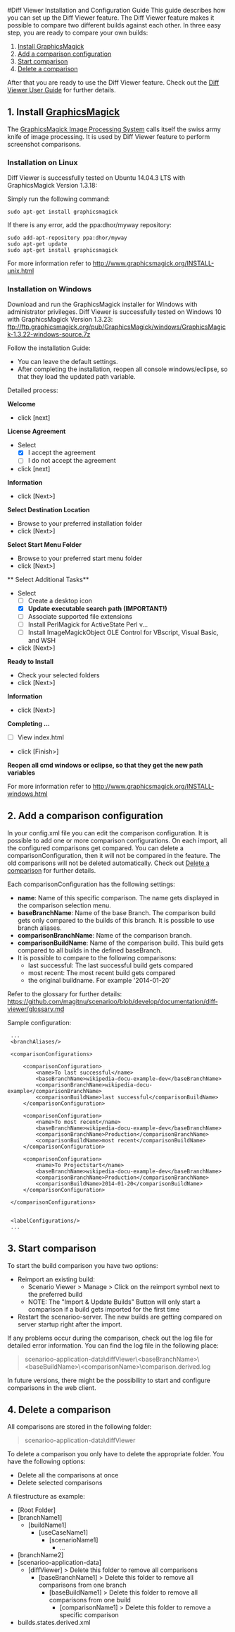 #Diff Viewer Installation and Configuration Guide
This guide describes how you can set up the Diff Viewer feature.
The Diff Viewer feature makes it possible to compare two different builds against each other.
In three easy step, you are ready to compare your own builds:


1. [Install  GraphicsMagick](#1-install-graphicsmagick)
2. [Add a comparison configuration](#2-add-a-comparison-configuration)
3. [Start comparison](#3-start-comparison)
4. [Delete a comparison](#4-delete-a-comparison)

After that you are ready to use the Diff Viewer feature. Check out the [Diff Viewer User Guide](user-guide.md) for further details.
## 1. Install [GraphicsMagick](http://www.graphicsmagick.org/) 
The [GraphicsMagick Image Processing System](http://www.graphicsmagick.org/) calls itself the swiss army knife of image processing. It is used by Diff Viewer feature to perform screenshot comparisons.

### Installation on Linux
Diff Viewer is successfully tested on Ubuntu 14.04.3 LTS with GraphicsMagick Version 1.3.18:

Simply run the following command:

   ```
   sudo apt-get install graphicsmagick
   ```


If there is any error, add the ppa:dhor/myway repository:

   ```
   sudo add-apt-repository ppa:dhor/myway
   sudo apt-get update
   sudo apt-get install graphicsmagick
   ```

For more information refer to http://www.graphicsmagick.org/INSTALL-unix.html


### Installation on Windows
Download and run the GraphicsMagick installer for Windows with administrator privileges.
Diff Viewer is successfully tested on Windows 10 with GraphicsMagick Version 1.3.23:
ftp://ftp.graphicsmagick.org/pub/GraphicsMagick/windows/GraphicsMagick-1.3.22-windows-source.7z


Follow the installation Guide:
* You can leave the default settings.
* After completing the installation, reopen all console windows/eclipse, so that they load the updated path variable.

Detailed process:

**Welcome**
 * click [next]

**License Agreement**
 * Select
   * [x] I accept the agreement
   * [ ] I do not accept the agreement
 * click [next]
 
**Information**
 * click [Next>]

**Select Destination Location**
 * Browse to your preferred installation folder
 * click [Next>]

**Select Start Menu Folder**
 * Browse to your preferred start menu folder
 * click [Next>]

** Select Additional Tasks**
* Select 
    * [ ] Create a desktop icon 
    * [X] **Update executable search path (IMPORTANT!)**
    * [ ] Associate supported file extensions
    * [ ] Install PerlMagick for ActiveState Perl v...
    * [ ] Install ImageMagickObject OLE Control for VBscript, Visual Basic, and WSH
* click [Next>]

**Ready to Install**
 * Check your selected folders
 * click [Next>]

**Information**
 * click [Next>]

**Completing ...**
 * [ ] View index.html
 * click [Finish>]

**Reopen all cmd windows or eclipse, so that they get the new path variables**

For more information refer to http://www.graphicsmagick.org/INSTALL-windows.html

## 2. Add a comparison configuration
In your config.xml file you can edit the comparison configuration.
It is possible to add one or more comparison configurations. On each import, all the configured comparisons get compared.
You can delete a comparisonConfiguration, then it will not be compared in the feature. 
The old comparisons will not be deleted automatically. Check out [Delete a comparison](#4-delete-a-comparison) for further details.

Each comparisonConfiguration has the following settings:
* **name**: Name of this specific comparison. The name gets displayed in the comparison selection menu.
* **baseBranchName**: Name of the base Branch. The comparison build gets only compared to the builds of this branch. It is possible to use branch aliases. 
* **comparisonBranchName**: Name of the comparison branch.
* **comparisonBuildName**: Name of the comparison build. This build gets compared to all builds in the defined baseBranch.
 * It is possible to compare to the following comparisons:
   * last successful: The last successful build gets compared
    * most recent: The most recent build gets compared
    * the original buildname. For example '2014-01-20'

Refer to the glossary for further details: https://github.com/magitnu/scenarioo/blob/develop/documentation/diff-viewer/glossary.md

Sample configuration:
   ```
    ...
    <branchAliases/>

    <comparisonConfigurations>

        <comparisonConfiguration>
            <name>To last successful</name>
            <baseBranchName>wikipedia-docu-example-dev</baseBranchName>
            <comparisonBranchName>wikipedia-docu-example</comparisonBranchName>
            <comparisonBuildName>last successful</comparisonBuildName>
        </comparisonConfiguration>

        <comparisonConfiguration>
            <name>To most recent</name>
            <baseBranchName>wikipedia-docu-example-dev</baseBranchName>
            <comparisonBranchName>Production</comparisonBranchName>
            <comparisonBuildName>most recent</comparisonBuildName>
        </comparisonConfiguration>

        <comparisonConfiguration>
            <name>To Projectstart</name>
            <baseBranchName>wikipedia-docu-example-dev</baseBranchName>
            <comparisonBranchName>Production</comparisonBranchName>
            <comparisonBuildName>2014-01-20</comparisonBuildName>
        </comparisonConfiguration>

    </comparisonConfigurations>


    <labelConfigurations/>
    ...
   ```

## 3. Start comparison
To start the build comparison you have two options:
* Reimport an existing build:
   * Scenario Viewer > Manage > Click on the reimport symbol next to the preferred build
   * NOTE: The "Import & Update Builds" Button will only start a comparison if a build gets imported for the first time
* Restart the scenarioo-server. The new builds are getting compared on server startup right after the import.

If any problems occur during the comparison, check out the log file for detailed error information.
You can find the log file in the following place:

> scenarioo-application-data\diffViewer\\\<baseBranchName>\\\<baseBuildName>\\\<comparisonName>\comparison.derived.log

In future versions, there might be the possibility to start and configure comparisons in the web client.

## 4. Delete a comparison
All comparisons are stored in the following folder:
>scenarioo-application-data\diffViewer

To delete a comparison you only have to delete the appropriate folder. 
You have the following options:
* Delete all the comparisons at once
* Delete selected comparisons

A filestructure as example:

* [Root Folder]
 * [branchName1]
   * [buildName1]
     * [useCaseName1]
       * [scenarioName1]
         * ...
 * [branchName2]
 * [scenarioo-application-data]
   * [diffViewer] > Delete this folder to remove all comparisons
     * [baseBranchName1] > Delete this folder to remove all comparisons from one branch
       * [baseBuildName1] > Delete this folder to remove all comparisons from one build
         * [comparisonName1] > Delete this folder to remove a specific comparison
 * builds.states.derived.xml
